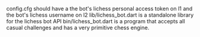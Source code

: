 config.cfg should have a the bot's lichess personal access token on l1 and the bot's lichess username on l2
lib/lichess_bot.dart is a standalone library for the lichess bot API
bin/lichess_bot.dart is a program that accepts all casual challenges and has a very primitive chess engine.